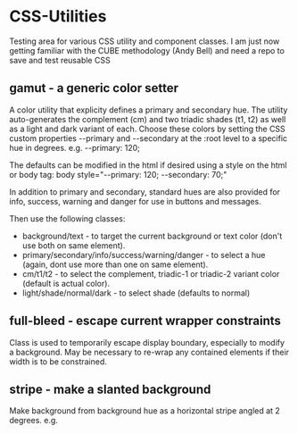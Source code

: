 # CSS-Utilities

Testing area for various CSS utility and component classes. I am just now getting familiar with the CUBE methodology (Andy Bell) and need a repo to save and test reusable CSS

## gamut - a generic color setter

A color utility that explicity defines a primary and secondary hue. The utility auto-generates the complement (cm) and two triadic shades (t1, t2) as well as a light and dark variant of each. Choose these colors by setting the CSS custom properties --primary and --secondary at the :root level to a specific hue in degrees. e.g. --primary: 120;

The defaults can be modified in the html if desired using a style on the html or body tag: body style="--primary: 120; --secondary: 70;"

In addition to primary and secondary, standard hues are also provided for info, success, warning and danger for use in buttons and messages.

Then use the following classes:

- background/text - to target the current background or text color (don't use both on same element).
- primary/secondary/info/success/warning/danger - to select a hue (again, dont use more than one on same element).
- cm/t1/t2 - to select the complement, triadic-1 or triadic-2 variant color (default is actual color).
- light/shade/normal/dark - to select shade (defaults to normal)

## full-bleed - escape current wrapper constraints

Class is used to temporarily escape display boundary, especially to
modify a background. May be necessary to re-wrap any contained elements
if their width is to be constrained.

## stripe - make a slanted background

Make background from background hue as a horizontal stripe angled at 2 degrees. e.g. <p class="stripe background primary light">
